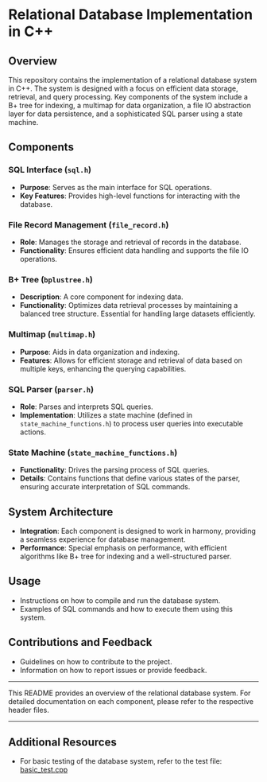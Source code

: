 
# Relational Database Implementation in C++

## Overview
This repository contains the implementation of a relational database system in C++. The system is designed with a focus on efficient data storage, retrieval, and query processing. Key components of the system include a B+ tree for indexing, a multimap for data organization, a file IO abstraction layer for data persistence, and a sophisticated SQL parser using a state machine.

## Components

### SQL Interface (`sql.h`)
- **Purpose**: Serves as the main interface for SQL operations.
- **Key Features**: Provides high-level functions for interacting with the database.

### File Record Management (`file_record.h`)
- **Role**: Manages the storage and retrieval of records in the database.
- **Functionality**: Ensures efficient data handling and supports the file IO operations.

### B+ Tree (`bplustree.h`)
- **Description**: A core component for indexing data.
- **Functionality**: Optimizes data retrieval processes by maintaining a balanced tree structure. Essential for handling large datasets efficiently.

### Multimap (`multimap.h`)
- **Purpose**: Aids in data organization and indexing.
- **Features**: Allows for efficient storage and retrieval of data based on multiple keys, enhancing the querying capabilities.

### SQL Parser (`parser.h`)
- **Role**: Parses and interprets SQL queries.
- **Implementation**: Utilizes a state machine (defined in `state_machine_functions.h`) to process user queries into executable actions.

### State Machine (`state_machine_functions.h`)
- **Functionality**: Drives the parsing process of SQL queries.
- **Details**: Contains functions that define various states of the parser, ensuring accurate interpretation of SQL commands.

## System Architecture
- **Integration**: Each component is designed to work in harmony, providing a seamless experience for database management.
- **Performance**: Special emphasis on performance, with efficient algorithms like B+ tree for indexing and a well-structured parser.

## Usage
- Instructions on how to compile and run the database system.
- Examples of SQL commands and how to execute them using this system.

## Contributions and Feedback
- Guidelines on how to contribute to the project.
- Information on how to report issues or provide feedback.

---

This README provides an overview of the relational database system. For detailed documentation on each component, please refer to the respective header files.

---

## Additional Resources
- For basic testing of the database system, refer to the test file: [basic_test.cpp](_tests/_test_files/basic_test.cpp)
